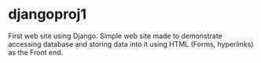 # djangoproj1
First web site using Django. Simple web site made to demonstrate accessing database and storing data into it using HTML (Forms, hyperlinks) as the Front end.
